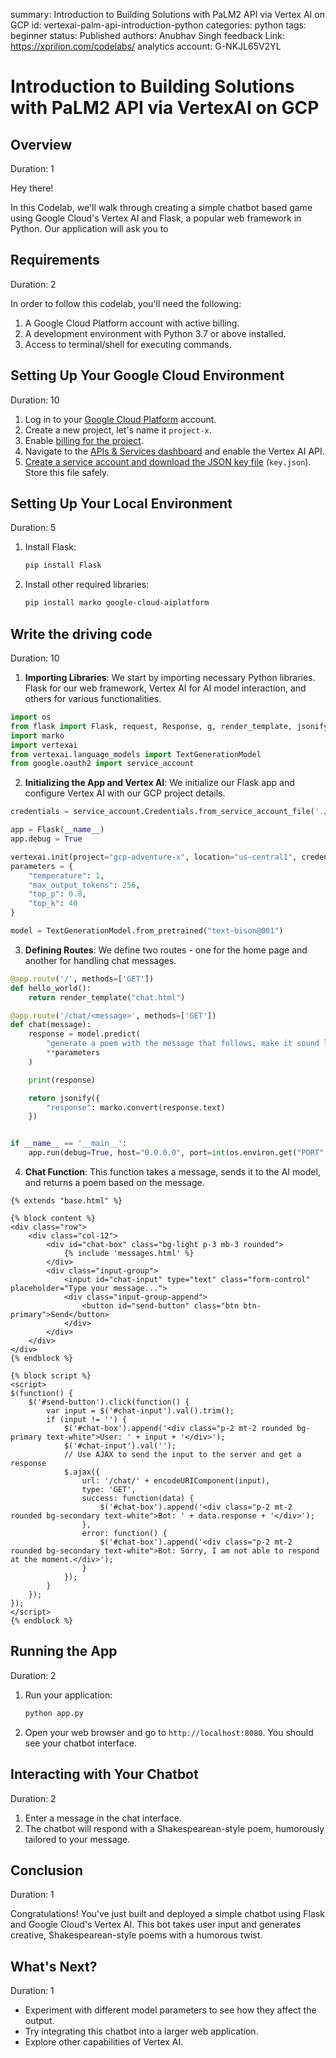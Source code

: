 summary: Introduction to Building Solutions with PaLM2 API via Vertex AI on GCP
id: vertexai-palm-api-introduction-python
categories: python
tags: beginner
status: Published 
authors: Anubhav Singh
feedback Link: https://xprilion.com/codelabs/
analytics account: G-NKJL65V2YL


# Introduction to Building Solutions with PaLM2 API via VertexAI on GCP
<!-- ------------------------ -->
## Overview 
Duration: 1

Hey there!

In this Codelab, we'll walk through creating a simple chatbot based game using Google Cloud's Vertex AI and Flask, a popular web framework in Python. Our application will ask you to 


<!-- ------------------------ -->
## Requirements
Duration: 2

In order to follow this codelab, you'll need the following:

1. A Google Cloud Platform account with active billing.
2. A development environment with Python 3.7 or above installed.
3. Access to terminal/shell for executing commands.


<!-- ------------------------ -->
## Setting Up Your Google Cloud Environment
Duration: 10

1. Log in to your [Google Cloud Platform](https://console.cloud.google.com/) account.
2. Create a new project, let's name it `project-x`.
3. Enable [billing for the project](https://cloud.google.com/billing/docs/how-to/modify-project).
4. Navigate to the [APIs & Services dashboard](https://console.cloud.google.com/apis/dashboard) and enable the Vertex AI API.
5. [Create a service account and download the JSON key file](https://cloud.google.com/iam/docs/keys-create-delete) (`key.json`). Store this file safely.


<!-- ------------------------ -->
## Setting Up Your Local Environment
Duration: 5

1. Install Flask:
   ```bash
   pip install Flask
   ```
2. Install other required libraries:
   ```bash
   pip install marko google-cloud-aiplatform
   ```


<!-- ------------------------ -->
## Write the driving code
Duration: 10

1. **Importing Libraries**: We start by importing necessary Python libraries. Flask for our web framework, Vertex AI for AI model interaction, and others for various functionalities.

```python
import os
from flask import Flask, request, Response, g, render_template, jsonify
import marko
import vertexai
from vertexai.language_models import TextGenerationModel
from google.oauth2 import service_account
```

2. **Initializing the App and Vertex AI**: We initialize our Flask app and configure Vertex AI with our GCP project details.

```python
credentials = service_account.Credentials.from_service_account_file('./key.json')

app = Flask(__name__)
app.debug = True

vertexai.init(project="gcp-adventure-x", location="us-central1", credentials=credentials)
parameters = {
    "temperature": 1,
    "max_output_tokens": 256,
    "top_p": 0.8,
    "top_k": 40
}

model = TextGenerationModel.from_pretrained("text-bison@001")
```

3. **Defining Routes**: We define two routes - one for the home page and another for handling chat messages.

```python
@app.route('/', methods=['GET'])
def hello_world():
    return render_template("chat.html")

@app.route('/chat/<message>', methods=['GET'])
def chat(message):
    response = model.predict(
        "generate a poem with the message that follows, make it sound like shakespeare, make it funny, no longer than 12 lines: " + message,
        **parameters
    )

    print(response)

    return jsonify({
        "response": marko.convert(response.text)
    })


if __name__ == '__main__':
    app.run(debug=True, host="0.0.0.0", port=int(os.environ.get("PORT", 8080)))
```

4. **Chat Function**: This function takes a message, sends it to the AI model, and returns a poem based on the message.

```jinja
{% extends "base.html" %}

{% block content %}
<div class="row">
    <div class="col-12">
        <div id="chat-box" class="bg-light p-3 mb-3 rounded">
            {% include 'messages.html' %}
        </div>
        <div class="input-group">
            <input id="chat-input" type="text" class="form-control" placeholder="Type your message...">
            <div class="input-group-append">
                <button id="send-button" class="btn btn-primary">Send</button>
            </div>
        </div>
    </div>
</div>
{% endblock %}

{% block script %}
<script>
$(function() {
    $('#send-button').click(function() {
        var input = $('#chat-input').val().trim();
        if (input != '') {
            $('#chat-box').append('<div class="p-2 mt-2 rounded bg-primary text-white">User: ' + input + '</div>');
            $('#chat-input').val('');
            // Use AJAX to send the input to the server and get a response
            $.ajax({
                url: '/chat/' + encodeURIComponent(input),
                type: 'GET',
                success: function(data) {
                    $('#chat-box').append('<div class="p-2 mt-2 rounded bg-secondary text-white">Bot: ' + data.response + '</div>');
                },
                error: function() {
                    $('#chat-box').append('<div class="p-2 mt-2 rounded bg-secondary text-white">Bot: Sorry, I am not able to respond at the moment.</div>');
                }
            });
        }
    });
});
</script>
{% endblock %}
```

<!-- ------------------------ -->
## Running the App
Duration: 2

1. Run your application:
   ```bash
   python app.py
   ```
2. Open your web browser and go to `http://localhost:8080`. You should see your chatbot interface.


<!-- ------------------------ -->
## Interacting with Your Chatbot
Duration: 2

1. Enter a message in the chat interface.
2. The chatbot will respond with a Shakespearean-style poem, humorously tailored to your message.


<!-- ------------------------ -->
## Conclusion
Duration: 1

Congratulations! You've just built and deployed a simple chatbot using Flask and Google Cloud's Vertex AI. This bot takes user input and generates creative, Shakespearean-style poems with a humorous twist.


<!-- ------------------------ -->
## What's Next?
Duration: 1

- Experiment with different model parameters to see how they affect the output.
- Try integrating this chatbot into a larger web application.
- Explore other capabilities of Vertex AI.
